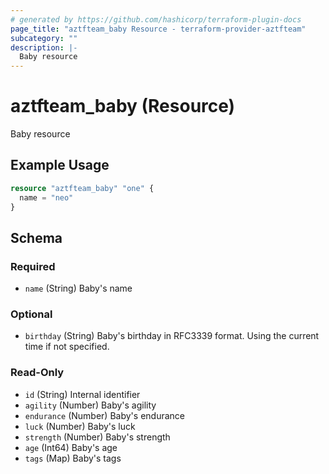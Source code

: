 ```yaml
---
# generated by https://github.com/hashicorp/terraform-plugin-docs
page_title: "aztfteam_baby Resource - terraform-provider-aztfteam"
subcategory: ""
description: |-
  Baby resource
---
```


# aztfteam_baby (Resource)

Baby resource

## Example Usage

```terraform
resource "aztfteam_baby" "one" {
  name = "neo"
}
```

<!-- schema generated by tfplugindocs -->
## Schema

### Required

- `name` (String) Baby's name

### Optional

- `birthday` (String) Baby's birthday in RFC3339 format. Using the current time if not specified.

### Read-Only

- `id` (String) Internal identifier
- `agility` (Number) Baby's agility
- `endurance` (Number) Baby's endurance
- `luck` (Number) Baby's luck
- `strength` (Number) Baby's strength
- `age` (Int64) Baby's age
- `tags` (Map) Baby's tags
